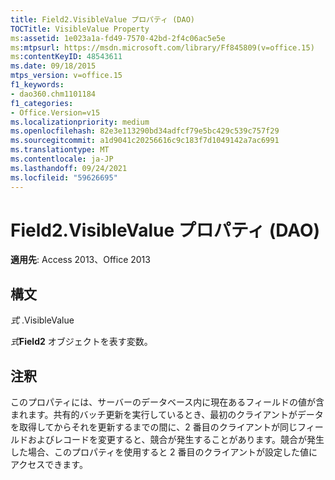 ```yaml
---
title: Field2.VisibleValue プロパティ (DAO)
TOCTitle: VisibleValue Property
ms:assetid: 1e023a1a-fd49-7570-42bd-2f4c06ac5e5e
ms:mtpsurl: https://msdn.microsoft.com/library/Ff845809(v=office.15)
ms:contentKeyID: 48543611
ms.date: 09/18/2015
mtps_version: v=office.15
f1_keywords:
- dao360.chm1101184
f1_categories:
- Office.Version=v15
ms.localizationpriority: medium
ms.openlocfilehash: 82e3e113290bd34adfcf79e5bc429c539c757f29
ms.sourcegitcommit: a1d9041c20256616c9c183f7d1049142a7ac6991
ms.translationtype: MT
ms.contentlocale: ja-JP
ms.lasthandoff: 09/24/2021
ms.locfileid: "59626695"
---
```

# <a name="field2visiblevalue-property-dao"></a>Field2.VisibleValue プロパティ (DAO)


**適用先**: Access 2013、Office 2013

## <a name="syntax"></a>構文

*式* .VisibleValue

*式***Field2** オブジェクトを表す変数。

## <a name="remarks"></a>注釈

このプロパティには、サーバーのデータベース内に現在あるフィールドの値が含まれます。共有的バッチ更新を実行しているとき、最初のクライアントがデータを取得してからそれを更新するまでの間に、2 番目のクライアントが同じフィールドおよびレコードを変更すると、競合が発生することがあります。競合が発生した場合、このプロパティを使用すると 2 番目のクライアントが設定した値にアクセスできます。

